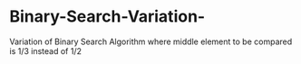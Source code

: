 # Binary-Search-Variation-
Variation of Binary Search Algorithm where middle element to be compared is 1/3 instead of 1/2 
